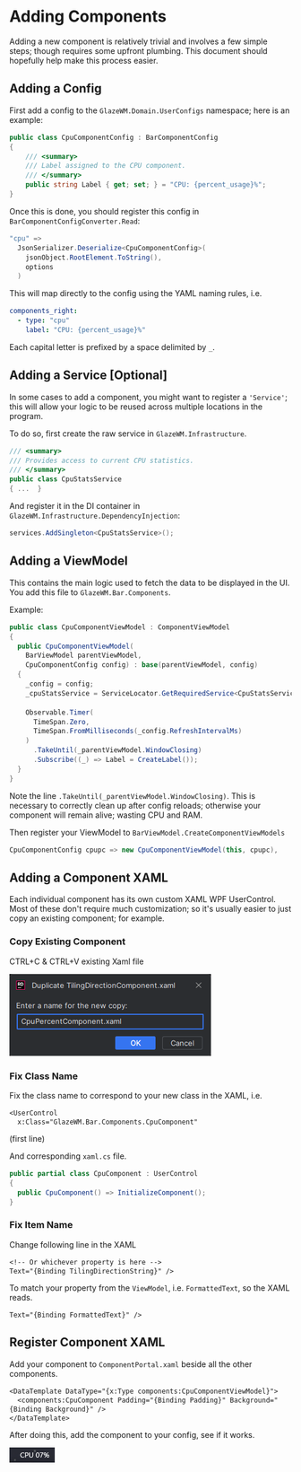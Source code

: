 ﻿# Adding Components

Adding a new component is relatively trivial and involves a few simple steps; though requires some upfront plumbing. This document should hopefully help make this process easier.

## Adding a Config

First add a config to the `GlazeWM.Domain.UserConfigs` namespace; here is an example:

```csharp
public class CpuComponentConfig : BarComponentConfig
{
    /// <summary>
    /// Label assigned to the CPU component.
    /// </summary>
    public string Label { get; set; } = "CPU: {percent_usage}%";
}
```

Once this is done, you should register this config in `BarComponentConfigConverter.Read`:

```csharp
"cpu" =>
  JsonSerializer.Deserialize<CpuComponentConfig>(
    jsonObject.RootElement.ToString(),
    options
  )
```

This will map directly to the config using the YAML naming rules, i.e.

```yaml
components_right:
  - type: "cpu"
    label: "CPU: {percent_usage}%"
```

Each capital letter is prefixed by a space delimited by `_`.

## Adding a Service [Optional]

In some cases to add a component, you might want to register a `'Service'`; this will allow your logic to be reused across multiple locations in the program.

To do so, first create the raw service in `GlazeWM.Infrastructure`.

```csharp
/// <summary>
/// Provides access to current CPU statistics.
/// </summary>
public class CpuStatsService
{ ...  }
```

And register it in the DI container in `GlazeWM.Infrastructure.DependencyInjection`:

```csharp
services.AddSingleton<CpuStatsService>();
```

## Adding a ViewModel

This contains the main logic used to fetch the data to be displayed in the UI.
You add this file to `GlazeWM.Bar.Components`.

Example:

```csharp
public class CpuComponentViewModel : ComponentViewModel
{
  public CpuComponentViewModel(
    BarViewModel parentViewModel,
    CpuComponentConfig config) : base(parentViewModel, config)
  {
    _config = config;
    _cpuStatsService = ServiceLocator.GetRequiredService<CpuStatsService>();

    Observable.Timer(
      TimeSpan.Zero,
      TimeSpan.FromMilliseconds(_config.RefreshIntervalMs)
    )
      .TakeUntil(_parentViewModel.WindowClosing)
      .Subscribe((_) => Label = CreateLabel());
  }
}
```

Note the line `.TakeUntil(_parentViewModel.WindowClosing)`. This is necessary to correctly clean up after config reloads; otherwise your component will remain alive; wasting CPU and RAM.

Then register your ViewModel to `BarViewModel.CreateComponentViewModels`

```csharp
CpuComponentConfig cpupc => new CpuComponentViewModel(this, cpupc),
```

## Adding a Component XAML

Each individual component has its own custom XAML WPF UserControl.
Most of these don't require much customization; so it's usually easier to just copy an existing component; for example.

### Copy Existing Component

CTRL+C & CTRL+V existing Xaml file

![Duplicate XAML](./docs/images/duplicate_xaml.png)

### Fix Class Name

Fix the class name to correspond to your new class in the XAML, i.e.

```xaml
<UserControl
  x:Class="GlazeWM.Bar.Components.CpuComponent"
```

(first line)

And corresponding `xaml.cs` file.

```csharp
public partial class CpuComponent : UserControl
{
  public CpuComponent() => InitializeComponent();
}
```

### Fix Item Name

Change following line in the XAML

```xaml
<!-- Or whichever property is here -->
Text="{Binding TilingDirectionString}" />
```

To match your property from the `ViewModel`, i.e. `FormattedText`, so the XAML reads.

```xaml
Text="{Binding FormattedText}" />
```

## Register Component XAML

Add your component to `ComponentPortal.xaml` beside all the other components.

```xaml
<DataTemplate DataType="{x:Type components:CpuComponentViewModel}">
  <components:CpuComponent Padding="{Binding Padding}" Background="{Binding Background}" />
</DataTemplate>
```

After doing this, add the component to your config, see if it works.

![Working CPU Indicator](./docs/images/working_cpu_indicator.png)
